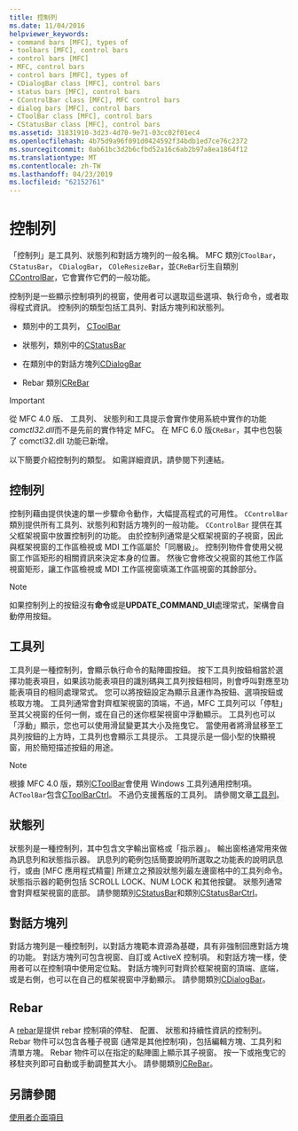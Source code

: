 ```yaml
---
title: 控制列
ms.date: 11/04/2016
helpviewer_keywords:
- command bars [MFC], types of
- toolbars [MFC], control bars
- control bars [MFC]
- MFC, control bars
- control bars [MFC], types of
- CDialogBar class [MFC], control bars
- status bars [MFC], control bars
- CControlBar class [MFC], MFC control bars
- dialog bars [MFC], control bars
- CToolBar class [MFC], control bars
- CStatusBar class [MFC], control bars
ms.assetid: 31831910-3d23-4d70-9e71-03cc02f01ec4
ms.openlocfilehash: 4b75d9a96f091d0424592f34bdb1ed7ce76c2372
ms.sourcegitcommit: 0ab61bc3d2b6cfbd52a16c6ab2b97a8ea1864f12
ms.translationtype: MT
ms.contentlocale: zh-TW
ms.lasthandoff: 04/23/2019
ms.locfileid: "62152761"
---
```

# <a name="control-bars"></a>控制列

「控制列」是工具列、狀態列和對話方塊列的一般名稱。 MFC 類別`CToolBar`， `CStatusBar`， `CDialogBar`， `COleResizeBar`，並`CReBar`衍生自類別[CControlBar](../mfc/reference/ccontrolbar-class.md)，它會實作它們的一般功能。

控制列是一些顯示控制項列的視窗，使用者可以選取這些選項、執行命令，或者取得程式資訊。 控制列的類型包括工具列、對話方塊列和狀態列。

- 類別中的工具列， [CToolBar](../mfc/reference/ctoolbar-class.md)

- 狀態列，類別中的[CStatusBar](../mfc/reference/cstatusbar-class.md)

- 在類別中的對話方塊列[CDialogBar](../mfc/reference/cdialogbar-class.md)

- Rebar 類別[CReBar](../mfc/reference/crebar-class.md)

> [!IMPORTANT]
>  從 MFC 4.0 版、 工具列、 狀態列和工具提示會實作使用系統中實作的功能*comctl32.dll*而不是先前的實作特定 MFC。 在 MFC 6.0 版`CReBar`，其中也包裝了 comctl32.dll 功能已新增。

以下簡要介紹控制列的類型。 如需詳細資訊，請參閱下列連結。

## <a name="control-bars"></a>控制列

控制列藉由提供快速的單一步驟命令動作，大幅提高程式的可用性。 `CControlBar` 類別提供所有工具列、狀態列和對話方塊列的一般功能。 `CControlBar` 提供在其父框架視窗中放置控制列的功能。 由於控制列通常是父框架視窗的子視窗，因此與框架視窗的工作區檢視或 MDI 工作區屬於「同層級」。 控制列物件會使用父視窗工作區矩形的相關資訊來決定本身的位置。 然後它會修改父視窗的其他工作區視窗矩形，讓工作區檢視或 MDI 工作區視窗填滿工作區視窗的其餘部分。

> [!NOTE]
>  如果控制列上的按鈕沒有**命令**或是**UPDATE_COMMAND_UI**處理常式，架構會自動停用按鈕。

## <a name="toolbars"></a>工具列

工具列是一種控制列，會顯示執行命令的點陣圖按鈕。 按下工具列按鈕相當於選擇功能表項目，如果該功能表項目的識別碼與工具列按鈕相同，則會呼叫對應至功能表項目的相同處理常式。 您可以將按鈕設定為顯示且運作為按鈕、選項按鈕或核取方塊。 工具列通常會對齊框架視窗的頂端，不過，MFC 工具列可以「停駐」至其父視窗的任何一側，或在自己的迷你框架視窗中浮動顯示。 工具列也可以「浮動」顯示，您也可以使用滑鼠變更其大小及拖曳它。 當使用者將滑鼠移至工具列按鈕的上方時，工具列也會顯示工具提示。 工具提示是一個小型的快顯視窗，用於簡短描述按鈕的用途。

> [!NOTE]
>  根據 MFC 4.0 版，類別[CToolBar](../mfc/reference/ctoolbar-class.md)會使用 Windows 工具列通用控制項。 A`CToolBar`包含[CToolBarCtrl](../mfc/reference/ctoolbarctrl-class.md)。 不過仍支援舊版的工具列。 請參閱文章[工具列](../mfc/mfc-toolbar-implementation.md)。

## <a name="status-bars"></a>狀態列

狀態列是一種控制列，其中包含文字輸出窗格或「指示器」。 輸出窗格通常用來做為訊息列和狀態指示器。 訊息列的範例包括簡要說明所選取之功能表的說明訊息行，或由 [MFC 應用程式精靈] 所建立之預設狀態列最左邊窗格中的工具列命令。 狀態指示器的範例包括 SCROLL LOCK、NUM LOCK 和其他按鍵。 狀態列通常會對齊框架視窗的底部。 請參閱類別[CStatusBar](../mfc/reference/cstatusbar-class.md)和類別[CStatusBarCtrl](../mfc/reference/cstatusbarctrl-class.md)。

## <a name="dialog-bars"></a>對話方塊列

對話方塊列是一種控制列，以對話方塊範本資源為基礎，具有非強制回應對話方塊的功能。 對話方塊列可包含視窗、自訂或 ActiveX 控制項。 和對話方塊一樣，使用者可以在控制項中使用定位點。 對話方塊列可對齊於框架視窗的頂端、底端，或是右側，也可以在自己的框架視窗中浮動顯示。 請參閱類別[CDialogBar](../mfc/reference/cdialogbar-class.md)。

## <a name="rebars"></a>Rebar

A [rebar](../mfc/using-crebarctrl.md)是提供 rebar 控制項的停駐、 配置、 狀態和持續性資訊的控制列。 Rebar 物件可以包含各種子視窗 (通常是其他控制項)，包括編輯方塊、工具列和清單方塊。 Rebar 物件可以在指定的點陣圖上顯示其子視窗。 按一下或拖曳它的移駐夾列即可自動或手動調整其大小。 請參閱類別[CReBar](../mfc/reference/crebar-class.md)。

## <a name="see-also"></a>另請參閱

[使用者介面項目](../mfc/user-interface-elements-mfc.md)
